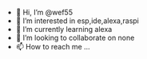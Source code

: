 - 👋 Hi, I’m @wef55
- 👀 I’m interested in esp,ide,alexa,raspi
- 🌱 I’m currently learning alexa
- 💞️ I’m looking to collaborate on none
- 📫 How to reach me ...

<!---
wef55/wef55 is a ✨ special ✨ repository because its `README.md` (this file) appears on your GitHub profile.
You can click the Preview link to take a look at your changes.
--->
